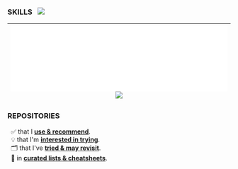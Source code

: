 ### SKILLS &nbsp; <img width="125px" src="https://skillicons.dev/icons?i=linux,windows,gcp" /> <!-- azure -->
| <img src="/github-metrics.svg" align="center" /><br><img src="https://skillicons.dev/icons?i=postgres,wordpress,bootstrap,wasm&perline=9" /> <!-- sqlite regex react nextjs graphql pytorch tensorflow git nodejs postman docker nginx -->  | 
| :-: |

### REPOSITORIES
&nbsp; ✅ that I [**use & recommend**](https://github.com/stars/nomadicGopher/lists/software-i-use).  
&nbsp; 💡 that I'm [**interested in trying**](https://github.com/stars/nomadicGopher/lists/interested-in).  
&nbsp; 🗂️ that I've [**tried & may revisit**](https://github.com/stars/nomadicGopher/lists/archives).  
&nbsp; 🧾 in [**curated lists & cheatsheets**](https://github.com/stars/nomadicGopher/lists/lists-cheat-sheets).  

<!--## Training Profiles
* __[HackerRank](https://hackerrank.com/profile/nomadicGopher)__
* __[Codewars](https://codewars.com/users/nomadicGopher)__-->

<!-- 
  TODO: https://docs.github.com/en/actions/monitoring-and-troubleshooting-workflows/monitoring-workflows/adding-a-workflow-status-badge
  ! wasm not showing up on metrics svg. Should atleast show .01 %
  Metrics > Playground > https://metrics.lecoq.io
-->
